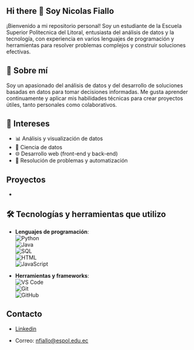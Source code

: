 ## Hi there 👋 Soy Nicolas Fiallo

¡Bienvenido a mi repositorio personal! Soy un estudiante de la Escuela Superior Politecnica del Litoral, entusiasta del análisis de datos y la tecnología, con experiencia en varios lenguajes de programación y herramientas para resolver problemas complejos y construir soluciones efectivas.

## 💼 Sobre mí

Soy un apasionado del análisis de datos y del desarrollo de soluciones basadas en datos para tomar decisiones informadas. Me gusta aprender continuamente y aplicar mis habilidades técnicas para crear proyectos útiles, tanto personales como colaborativos.

## 🧠 Intereses

- 📊 Análisis y visualización de datos
- 🤖 Ciencia de datos
- 🌐 Desarrollo web (front-end y back-end)
- 🧩 Resolución de problemas y automatización

## Proyectos

- 


## 🛠️ Tecnologías y herramientas que utilizo

- **Lenguajes de programación**:  
  ![Python](https://img.shields.io/badge/-Python-3776AB?logo=python&logoColor=white&style=flat-square)  
  ![Java](https://img.shields.io/badge/-Java-007396?logo=java&logoColor=white&style=flat-square)  
  ![SQL](https://img.shields.io/badge/-SQL-4479A1?logo=postgresql&logoColor=white&style=flat-square)  
  ![HTML](https://img.shields.io/badge/-HTML5-E34F26?logo=html5&logoColor=white&style=flat-square)  
  ![JavaScript](https://img.shields.io/badge/-JavaScript-F7DF1E?logo=javascript&logoColor=black&style=flat-square)

- **Herramientas y frameworks**:  
  ![VS Code](https://img.shields.io/badge/-VSCode-007ACC?logo=visual-studio-code&logoColor=white&style=flat-square)  
  ![Git](https://img.shields.io/badge/-Git-F05032?logo=git&logoColor=white&style=flat-square)  
  ![GitHub](https://img.shields.io/badge/-GitHub-181717?logo=github&logoColor=white&style=flat-square)

## Contacto
- [Linkedin]()

- Correo: nfiallo@espol.edu.ec

  

